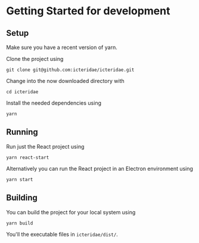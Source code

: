 
# Getting Started for development

## Setup

Make sure you have a recent version of yarn.

Clone the project using 


    git clone git@github.com:icteridae/icteridae.git


Change into the now downloaded directory with

    cd icteridae

Install the needed dependencies using

    yarn

## Running 

Run just the React project using

    yarn react-start

Alternatively you can run the React project in an Electron environment using

    yarn start

## Building

You can build the project for your local system using 

    yarn build

You'll the executable files in `icteridae/dist/`.

